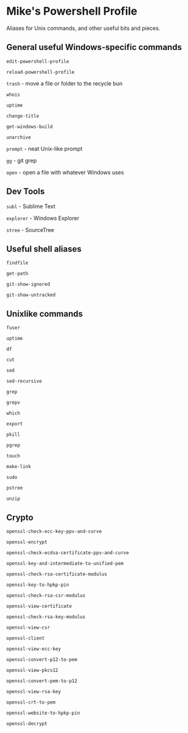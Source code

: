 # Mike's Powershell Profile

Aliases for Unix commands, and other useful bits and pieces.

## General useful Windows-specific commands


`edit-powershell-profile`

`reload-powershell-profile`

`trash` - move a file or folder to the recycle bun

`whois`

`uptime`

`change-title`

`get-windows-build`

`unarchive`

`prompt` - neat Unix-like prompt

`gg` - git grep

`open` - open a file with whatever Windows uses

## Dev Tools


`subl` - Sublime Text

`explorer` - Windows Explorer

`stree` - SourceTree

## Useful shell aliases


`findfile`

`get-path`

`git-show-ignored`

`git-show-untracked`

## Unixlike commands


`fuser`

`uptime`

`df`

`cut`

`sed`

`sed-recursive`

`grep`

`grepv`

`which`

`export`

`pkill`

`pgrep`

`touch`

`make-link`

`sudo`

`pstree`

`unzip`

## Crypto


`openssl-check-ecc-key-ppv-and-curve`

`openssl-encrypt`

`openssl-check-ecdsa-certificate-ppv-and-curve`

`openssl-key-and-intermediate-to-unified-pem`

`openssl-check-rsa-certificate-modulus`

`openssl-key-to-hpkp-pin`

`openssl-check-rsa-csr-modulus`

`openssl-view-certificate`

`openssl-check-rsa-key-modulus`

`openssl-view-csr`

`openssl-client`

`openssl-view-ecc-key`

`openssl-convert-p12-to-pem`

`openssl-view-pkcs12`

`openssl-convert-pem-to-p12`

`openssl-view-rsa-key`

`openssl-crt-to-pem`

`openssl-website-to-hpkp-pin`

`openssl-decrypt`
